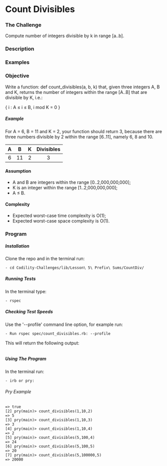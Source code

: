 # Count Divisibles

### The Challenge

Compute number of integers divisible by k in range [a..b].

### Description

### Examples

### Objective
Write a function: def count_divisibles(a, b, k) that, given three integers A, B and K, returns the number of integers within the range [A..B] that are divisible by K, i.e.:

{ i : A ≤ i ≤ B, i mod K = 0 }

##### Example

For A = 6, B = 11 and K = 2, your function should return 3, because there are three numbers divisible by 2 within the range [6..11], namely 6, 8 and 10.

A  | B | K | Divisibles
:-------------: | :------------------------------:	| :-------------: | :-------------: |
6 | 11 | 2 | 3

#### Assumption

- A and B are integers within the range [0..2,000,000,000];
- K is an integer within the range [1..2,000,000,000];
- A ≤ B.

#### Complexity

- Expected worst-case time complexity is O(1);
- Expected worst-case space complexity is O(1).

### Program

##### Installation
Clone the repo and in the terminal run:
```
- cd Codility-Challenges/lib/Lesson\ 5\ Prefix\ Sums/CountDiv/
```

##### Running Tests
In the terminal type:
```
- rspec
```

##### Checking Test Speeds
Use the '--profile' command line option, for example run:

```
- Run rspec spec/count_divisibles.rb: --profile
```

This will return the following output:

```
```

##### Using The Program
In the terminal run:

```
- irb or pry:
```

###### Pry Example
```
=> true
[2] pry(main)> count_divisibles(1,10,2)
=> 5
[3] pry(main)> count_divisibles(1,10,3)
=> 3
[4] pry(main)> count_divisibles(1,10,4)
=> 2
[5] pry(main)> count_divisibles(5,100,4)
=> 24
[6] pry(main)> count_divisibles(5,100,5)
=> 20
[7] pry(main)> count_divisibles(5,100000,5)
=> 20000
```
